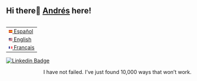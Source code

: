 
## Hi there👋 [Andrés](https://github.com/andre101011) here!  

<table align="right">
 <tr><td><a href="README_es.md"><img src="images/es-flag.png" height="10"> Español</a></td></tr>
 <tr><td><a href="README.md"><img src="images/us-flag.png" height="10"> English</a></td></tr>
 <tr><td><a href="README_fr.md"><img src="images/fr-flag.png" height="10"> Français</a></td></tr>
</table>

[![Linkedin Badge](https://img.shields.io/badge/-Andrés%20Llinás-blue?style=flat-square&logo=Linkedin&logoColor=white&link=https://www.https://www.linkedin.com/in/andres-llinas-r/)](https://www.linkedin.com/in/andres-llinas-r/) 


<div  style="text-align: right">I have not failed. I’ve just found 10,000 ways that won’t work. </div>
